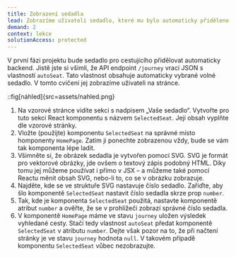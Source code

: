 ```yaml
---
title: Zobrazení sedadla
lead: Zobrazíme uživateli sedadlo, které mu bylo automaticky přiděleno.
demand: 2
context: lekce
solutionAccess: protected
---
```


V první fázi projektu bude sedadlo pro cestujícího přidělovat automaticky backend. Jistě jste si všimli, že API endpoint `/journey` vrací JSON s vlastností `autoSeat`. Tato vlastnost obsahuje automaticky vybrané volné sedadlo. V tomto cvičení jej zobrazíme uživateli na stránce.

::fig[náhled]{src=assets/nahled.png}

1. Na vzorové stránce vidíte sekci s nadpisem „Vaše sedadlo“. Vytvořte pro tuto sekci React komponentu s názvem `SelectedSeat`. Její obsah vyplňte dle vzorové stránky.
1. Vložte (použijte) komponentu `SelectedSeat` na správné místo homponenty `HomePage`. Zatím ji ponechte zobrazenou vždy, bude se vám tak komponenta lépe ladit.
1. Všimněte si, že obrázek sedadla je vytvořen pomocí SVG. SVG je formát pro vektorové obrázky, jde ovšem o textový zápis podobný HTML. Díky tomu jej můžeme používat i přímo v JSX – a můžeme také pomocí Reactu měnit  obsah SVG, nebo-li to, co se v obrázku zobrazuje.
1. Najděte, kde se ve struktuře SVG nastavuje číslo sedadlo. Zařiďte, aby šlo komponentě `SelectedSeat` nastavit číslo sedadla skrze prop `number`.
1. Tak, kde je komponenta `SelectedSeat` použitá, nastavte komponentě atribut `number` a ověřte, že se v prohlížeči zobrazí správné číslo sedadla.
1. V komponentě `HomePage` máme ve stavu `journey` uložen výsledek vyhledané cesty. Stačí tedy vlastnost `autoSeat` předat komponentě `SelectedSeat` v atributu `number`. Dejte však pozor na to, že při načtení stránky je ve stavu `journey` hodnota `null`. V takovém případě komponentu `SelectedSeat` vůbec nezobrazujte.
